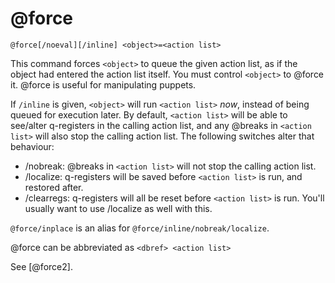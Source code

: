 # @force
`@force[/noeval][/inline] <object>=<action list>`

This command forces `<object>` to queue the given action list, as if the object had entered the action list itself. You must control `<object>` to @force it. @force is useful for manipulating puppets.

If `/inline` is given, `<object>` will run `<action list>` _now_, instead of being queued for execution later. By default, `<action list>` will be able to see/alter q-registers in the calling action list, and any @breaks in `<action list>` will also stop the calling action list. The following switches alter that behaviour:
- /nobreak: @breaks in `<action list>` will not stop the calling action list.
- /localize: q-registers will be saved before `<action list>` is run, and restored after.
- /clearregs: q-registers will all be reset before `<action list>` is run. You'll usually want to use /localize as well with this.

`@force/inplace` is an alias for `@force/inline/nobreak/localize`.

@force can be abbreviated as
`<dbref> <action list>`

See [@force2].

